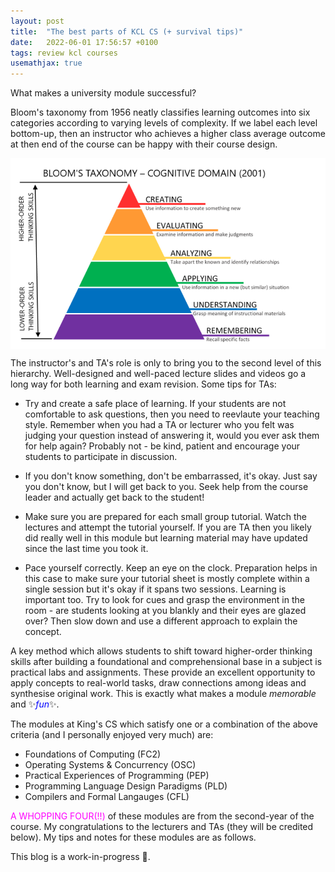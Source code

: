 ```yaml
---
layout: post
title:  "The best parts of KCL CS (+ survival tips)"
date:   2022-06-01 17:56:57 +0100
tags: review kcl courses
usemathjax: true
---
```


What makes a university module successful?

Bloom's taxonomy from 1956 neatly classifies learning outcomes into six categories according to varying levels of complexity. If we label each level bottom-up, then an instructor who achieves a higher class average outcome at then end of the course can be happy with their course design.

<img src="/assets/posts/2022-06-01-kcl/bloom.png"
     style="margin: 0 auto; width: 600px; display: block;" />

The instructor's and TA's role is only to bring you to the second level of this hierarchy. Well-designed and well-paced lecture slides and videos go a long way for both learning and exam revision. Some tips for TAs:

- Try and create a safe place of learning. If your students are not comfortable to ask questions, then you need to reevlaute your teaching style. Remember when you had a TA or lecturer who you felt was judging your question instead of answering it, would you ever ask them for help again? Probably not - be kind, patient and encourage your students to participate in discussion.

- If you don't know something, don't be embarrassed, it's okay. Just say you don't know, but I will get back to you. Seek help from the course leader and actually get back to the student!

- Make sure you are prepared for each small group tutorial. Watch the lectures and attempt the tutorial yourself. If you are TA then you likely did really well in this module but learning material may have updated since the last time you took it.

- Pace yourself correctly. Keep an eye on the clock. Preparation helps in this case to make sure your tutorial sheet is mostly complete within a single session but it's okay if it spans two sessions. Learning is important too. Try to look for cues and grasp the environment in the room - are students looking at you blankly and their eyes are glazed over? Then slow down and use a different approach to explain the concept. 

A key method which allows students to shift toward higher-order thinking skills after building a foundational and comprehensional base in a subject is practical labs and assignments. These provide an excellent opportunity to apply concepts to real-world tasks, draw connections among ideas and synthesise original work. This is exactly what makes a module _memorable_ and ✨<span style="color:blue">_fun_</span>✨.

The modules at King's CS which satisfy one or a combination of the above criteria (and I personally enjoyed very much) are:
- Foundations of Computing (FC2)
- Operating Systems & Concurrency (OSC)
- Practical Experiences of Programming (PEP)
- Programming Language Design Paradigms (PLD)
- Compilers and Formal Langauges (CFL)

<span style="color:#FF00FF">A WHOPPING FOUR(!!)</span> of these modules are from the second-year of the course. My congratulations to the lecturers and TAs (they will be credited below). My tips and notes for these modules are as follows.

This blog is a work-in-progress 🚧.
